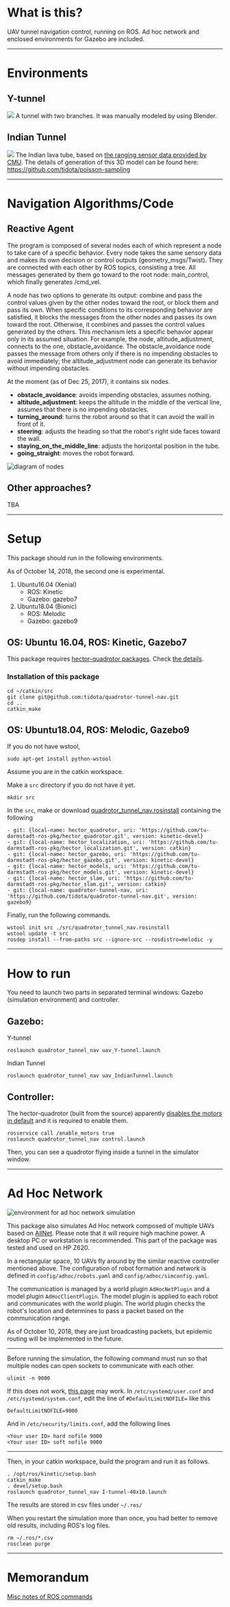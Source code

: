 # What is this?
UAV tunnel navigation control, running on ROS. Ad hoc network and enclosed environments for Gazebo are included.

---

# Environments
## Y-tunnel
![](./img/simu_Y.png)
A tunnel with two branches. It was manually modeled by using Blender.

## Indian Tunnel
![](./img/simu_Indian.png)
The Indian lava tube, based on [the ranging sensor data provided by CMU](http://www.frc.ri.cmu.edu/projects/NIAC_Caves/). The details of generation of this 3D model can be found here:
https://github.com/tidota/poisson-sampling

---

# Navigation Algorithms/Code
## Reactive Agent
The program is composed of several nodes each of which represent a node to take care of a specific behavior.
Every node takes the same sensory data and makes its own decision or control outputs (geometry_msgs/Twist).
They are connected with each other by ROS topics, consisting a tree.
All messages generated by them go toward to the root node: main_control, which finally generates /cmd_vel.

A node has two options to generate its output: combine and pass the control values given by the other nodes toward the root, or block them and pass its own.
When specific conditions to its corresponding behavior are satisfied, it blocks the messages from the other nodes and passes its own toward the root.
Otherwise, it combines and passes the control values generated by the others.
This mechanism lets a specific behavior appear only in its assumed situation. For example, the node, altitude_adjustment, connects to the one, obstacle_avoidance. The obstacle_avoidance node passes the message from others only if there is no impending obstacles to avoid immediately; the altitude_adjustment node can generate its behavior without impending obstacles.

At the moment (as of Dec 25, 2017), it contains six nodes.
- **obstacle_avoidance**: avoids impending obstacles, assumes nothing.
- **altitude_adjustment**: keeps the altitude in the middle of the vertical line, assumes that there is no impending obstacles.
- **turning_around**: turns the robot around so that it can avoid the wall in front of it.
- **steering**: adjusts the heading so that the robot's right side faces toward the wall.
- **staying_on_the_middle_line**: adjusts the horizontal position in the tube.
- **going_straight**: moves the robot forward.

![diagram of nodes](./img/nodes_reactive.png)

## Other approaches?
TBA

---

# Setup

This package should run in the following environments.

As of October 14, 2018, the second one is experimental.
<!--The second one is up-to-date and recommended.-->

1. Ubuntu16.04 (Xenial)
    - ROS: Kinetic
    - Gazebo: gazebo7
1. Ubuntu18.04 (Bionic)
    - ROS: Melodic
    - Gazebo: gazebo9

##  OS: Ubuntu 16.04, ROS: Kinetic, Gazebo7

This package requires [hector-quadrotor packages](https://github.com/tu-darmstadt-ros-pkg/hector_quadrotor). Check [the details](SETUP.md).

### Installation of this package
```
cd ~/catkin/src
git clone git@github.com:tidota/quadrotor-tunnel-nav.git
cd ..
catkin_make
```

## OS: Ubuntu18.04, ROS: Melodic, Gazebo9

If you do not have wstool,
```
sudo apt-get install python-wstool
```

Assume you are in the catkin workspace.

Make a `src` directory if you do not have it yet.
```
mkdir src
```

In the `src`, make or download [quadrotor_tunnel_nav.rosinstall](https://raw.githubusercontent.com/tidota/quadrotor-tunnel-nav/master/quadrotor_tunnel_nav.rosinstall) containing the following
```
- git: {local-name: hector_quadrotor, uri: 'https://github.com/tu-darmstadt-ros-pkg/hector_quadrotor.git', version: kinetic-devel}
- git: {local-name: hector_localization, uri: 'https://github.com/tu-darmstadt-ros-pkg/hector_localization.git', version: catkin}
- git: {local-name: hector_gazebo, uri: 'https://github.com/tu-darmstadt-ros-pkg/hector_gazebo.git', version: kinetic-devel}
- git: {local-name: hector_models, uri: 'https://github.com/tu-darmstadt-ros-pkg/hector_models.git', version: kinetic-devel}
- git: {local-name: hector_slam, uri: 'https://github.com/tu-darmstadt-ros-pkg/hector_slam.git', version: catkin}
- git: {local-name: quadrotor-tunnel-nav, uri: 'https://github.com/tidota/quadrotor-tunnel-nav.git', version: gazebo9}
```

Finally, run the following commands.
```
wstool init src ./src/quadrotor_tunnel_nav.rosinstall
wstool update -t src
rosdep install --from-paths src --ignore-src --rosdistro=melodic -y
```

---

# How to run
You need to launch two parts in separated terminal windows: Gazebo (simulation environment) and controller.

## Gazebo:

Y-tunnel
```
roslaunch quadrotor_tunnel_nav uav_Y-tunnel.launch
```
Indian Tunnel
```
roslaunch quadrotor_tunnel_nav uav_IndianTunnel.launch
```

## Controller:
The hector-quadrotor (built from the source) apparently [disables the motors in default](https://answers.ros.org/question/256590/hector-quadcopter-not-responding-to-cmd_vel-messages/) and it is required to enable them.
```
rosservice call /enable_motors true
roslaunch quadrotor_tunnel_nav control.launch
```
Then, you can see a quadrotor flying inside a tunnel in the simulator window.

---

# Ad Hoc Network

![environment for ad hoc network simulation](img/adhoc_env.jpg)

This package also simulates Ad Hoc network composed of multiple UAVs based on [AllNet](http://alnt.org/). Please note that it will require high machine power. A desktop PC or workstation is recommended.
This part of the package was tested and used on HP Z620.

In a rectangular space, 10 UAVs fly around by the similar reactive controller mentioned above. The configuration of robot formation and network is defined in `config/adhoc/robots.yaml` and `config/adhoc/simconfig.yaml`.

The communication is managed by a world plugin `AdHocNetPlugin` and a model plugin `AdHocClientPlugin`. The model plugin is applied to each robot and communicates with the world plugin. The world plugin checks the robot's location and determines to pass a packet based on the communication range.

As of October 10, 2018, they are just broadcasting packets, but epidemic routing will be implemented in the future.

---
Before running the simulation, the following command must run so that multiple nodes can open sockets to communicate with each other.
```
ulimit -n 9000
```

If this does not work, [this page](https://superuser.com/questions/1200539/cannot-increase-open-file-limit-past-4096-ubuntu) may work.
In `/etc/systemd/user.conf` and `/etc/systemd/system.conf`, edit the line of `#DefaultLimitNOFILE=` like this
```
DefaultLimitNOFILE=9000
```
And in `/etc/security/limits.conf`, add the following lines
```
<Your user ID> hard nofile 9000
<Your user ID> soft nofile 9000
```
---

Then, in your catkin workspace, build the program and run it as follows.

```
. /opt/ros/kinetic/setup.bash
catkin_make
. devel/setup.bash
roslaunch quadrotor_tunnel_nav I-tunnel-40x10.launch
```

The results are stored in csv files under `~/.ros/`

When you restart the simulation more than once, you had better to remove old
results, including ROS's log files.
```
rm ~/.ros/*.csv
rosclean purge
```

---

# Memorandum
[Misc notes of ROS commands](MEMORANDUM.md)
